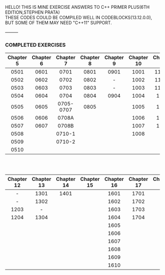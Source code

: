 HELLO!
THIS IS MINE EXERCISE ANSWERS TO C++ PRIMER PLUS(6TH EDITION,STEPHEN PRATA)     
THESE CODES COULD BE COMPILED WELL IN CODEBLOCKS(13.12.0.0),    
BUT SOME OF THEM MAY NEED  "C++11" SUPPORT.    

———    


### COMPLETED EXERCISES         

| Chapter 5 | Chapter 6 | Chapter 7 | Chapter 8 | Chapter 9 | Chapter 10 | Chapter 11 |
| :-------: | :-------: | :-------: | :-------: | :-------: | :-------: | :-------: |
|  0501   |  0601   |  0701   |  0801   |  0901   |  1001   |  1101A   |
|  0502   |  0602   |  0702   |  0802   |    -     |  1002   |  1101B   |
|  0503   |  0603   |  0703   |  0803   |    -     |  1003   |  1101C   |
|  0504   |  0604   |  0704   |  0804   |  0904   |  1004   |  1104    |
|  0505   |  0605   |  0705-0707 | 0805 |         |  1005   |  1105    |
|  0506   |  0606   |  0708A   |        |         |  1006   |  1106    |
|  0507   |  0607   |  0708B   |        |         |  1007   |  1107    |
|  0508   |         |  0710-1  |        |         |  1008   |          |
|  0509   |         |  0710-2  |        |         |         |          |
|  0510   |         |          |        |         |         |          |

<br>
<br>     

| Chapter 12 | Chapter 13 | Chapter 14 | Chapter 15 | Chapter 16 | Chapter 17 | Chapter 18 |
| :-------: | :-------: | :-------: | :-------: | :-------: | :-------: | :-------: |
|   -     |  1301   |  1401   |           |  1601   |  1701   |           |
|   -     |  1302   |         |           |  1602   |  1702   |           |
|  1203   |    -    |         |           |  1603   |  1703   |           |
|  1204   |  1304   |         |           |  1604   |  1704   |           |
|         |         |         |           |  1605   |         |           |
|         |         |         |           |  1606   |         |           |
|         |         |         |           |  1607   |         |           |
|         |         |         |           |  1608   |         |           |
|         |         |         |           |  1609   |         |           |
|         |         |         |           |  1610   |         |           |
